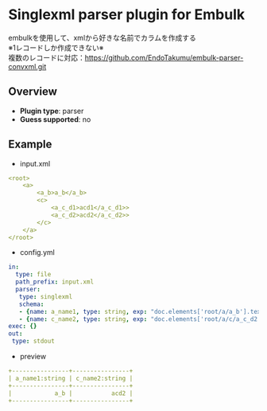 # Singlexml parser plugin for Embulk

embulkを使用して、xmlから好きな名前でカラムを作成する<br>
※1レコードしか作成できない※<br>
複数のレコードに対応：https://github.com/EndoTakumu/embulk-parser-convxml.git


## Overview

* **Plugin type**: parser
* **Guess supported**: no

## Example

* input.xml
```yaml
<root>
    <a>
        <a_b>a_b</a_b>
        <c>
            <a_c_d1>acd1</a_c_d1>>
            <a_c_d2>acd2</a_c_d2>>
        </c>
    </a>    
</root>
```
* config.yml
```yaml
in:
  type: file
  path_prefix: input.xml
  parser:
   type: singlexml
   schema:
   - {name: a_name1, type: string, exp: "doc.elements['root/a/a_b'].text"}
   - {name: c_name2, type: string, exp: "doc.elements['root/a/c/a_c_d2'].text"}
exec: {}
out:
 type: stdout
```
* preview
```yaml
+----------------+----------------+
| a_name1:string | c_name2:string |
+----------------+----------------+
|            a_b |           acd2 |
+----------------+----------------+
```